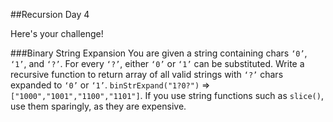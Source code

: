 ##Recursion Day 4

Here's your challenge!

###Binary String Expansion
You are given a string containing chars `‘0’`, `‘1’`, and `‘?’`. For every `‘?’`, either `‘0’` or `‘1’` can be substituted. Write a recursive function to return array of all valid strings with `‘?’` chars expanded to `‘0’` or `‘1’`. `binStrExpand("1?0?")` => `["1000","1001","1100","1101"]`. If you use string functions such as `slice()`, use them sparingly, as they are expensive.
